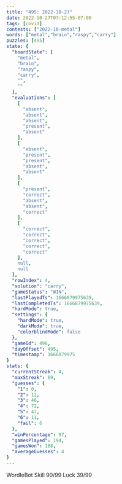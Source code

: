 ```yaml
---
title: "495: 2022-10-27"
date: 2022-10-27T07:12:55-07:00
tags: [covid]
contests: ["2022-10-metal"]
words: ["metal","brain","raspy","carry"]
puzzles: [495]
state: {
  "boardState": [
    "metal",
    "brain",
    "raspy",
    "carry",
    "",
    ""
  ],
  "evaluations": [
    [
      "absent",
      "absent",
      "absent",
      "present",
      "absent"
    ],
    [
      "absent",
      "present",
      "present",
      "absent",
      "absent"
    ],
    [
      "present",
      "correct",
      "absent",
      "absent",
      "correct"
    ],
    [
      "correct",
      "correct",
      "correct",
      "correct",
      "correct"
    ],
    null,
    null
  ],
  "rowIndex": 4,
  "solution": "carry",
  "gameStatus": "WIN",
  "lastPlayedTs": 1666879975639,
  "lastCompletedTs": 1666879975639,
  "hardMode": true,
  "settings": {
    "hardMode": true,
    "darkMode": true,
    "colorblindMode": false
  },
  "gameId": 496,
  "dayOffset": 495,
  "timestamp": 1666879975
}
stats: {
  "currentStreak": 4,
  "maxStreak": 69,
  "guesses": {
    "1": 0,
    "2": 12,
    "3": 46,
    "4": 72,
    "5": 47,
    "6": 11,
    "fail": 6
  },
  "winPercentage": 97,
  "gamesPlayed": 194,
  "gamesWon": 188,
  "averageGuesses": 4
}
---
```

<!-- more -->
WordleBot
Skill 90/99
Luck 39/99
